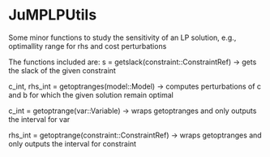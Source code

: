 # JuMPLPUtils
Some minor functions to study the sensitivity of an LP solution, e.g., optimallity range for rhs and cost perturbations

The functions included are:
s = getslack(constraint::ConstraintRef) -> gets the slack of the given constraint

c_int, rhs_int = getoptranges(model::Model) -> computes perturbations of c and b for which the given solution remain optimal

c_int  = getoptrange(var::Variable) -> wraps getoptranges and only outputs the interval for var

rhs_int = getoptrange(constraint::ConstraintRef) -> wraps getoptranges and only outputs the interval for constraint

